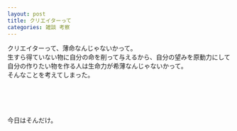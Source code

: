 ```yaml
---
layout: post
title: クリエイターって
categories: 雑談 考察
---
```


クリエイターって、薄命なんじゃないかって。  
生すら得ていない物に自分の命を削って与えるから、自分の望みを原動力にして自分の作りたい物を作る人は生命力が希薄なんじゃないかって。  
そんなことを考えてしまった。  

<br>
<br>
<br>
<br>
今日はそんだけ。
